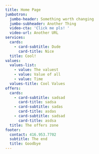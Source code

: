 ```yaml
---
title: Home Page
jumbotron:
  jumbo-header: Something worth changing
  jumbo-subheader: Another Thing
  video-cta: 'Click me pls! '
  video-url: Another URL
services:
  cards:
    - card-subtitle: Dude
      card-title: Nice
  title: Cool!
values:
  values-list:
    - value: The valuest
    - value: Value of all
    - value: Time
  values-title: Cool Values
offers:
  cards:
    - card-subtitle: sadsad
      card-title: sadsa
    - card-subtitle: sadas
      card-title: asdas
    - card-subtitle: sadsad
      card-title: asdsa
  title: The offers zone
footer:
  contact: 416.953.7702
  subtitle: The end
  title: Goodbye
---
```


